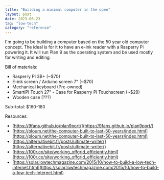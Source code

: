 ```yaml
---
title: "Building a minimal computer in the open"
layout: post
date: 2023-06-23
tag: "low-tech"
category: "reference"
---
```


I'm going to be building a computer based on the 50 year old computer
concept. The ideal is for it to have an e-ink reader with a
Rasperry Pi powering it. It will run Plan 9 as the operating
system and be used mostly for writing and editing.

Bill of materials:

- Rasperry Pi 3B+ (~$70)
- E-ink screen / Arduino screen 7" (~$70)
- Mechanical keyboard (Pre-owned)
- SmartiPi Touch 27" - Case for Rasperry Pi Touchscreen (~$29)
- Wooden case (???)

Sub-total: $160-180

Resources:

- [https://9fans.github.io/plan9port/](https://9fans.github.io/plan9port/)
- [https://ploum.net/the-computer-built-to-last-50-years/index.html](https://ploum.net/the-computer-built-to-last-50-years/index.html)
- [https://alternativebit.fr/posts/ultimate-writer/](https://alternativebit.fr/posts/ultimate-writer/)
- [https://100r.co/site/working_offgrid_efficiently.html](https://100r.co/site/working_offgrid_efficiently.html)
- [https://solar.lowtechmagazine.com/2015/10/how-to-build-a-low-tech-internet.html](https://solar.lowtechmagazine.com/2015/10/how-to-build-a-low-tech-internet.html)

